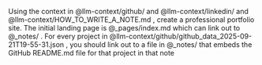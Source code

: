 Using the context in @llm-context/github/ and @llm-context/linkedin/ and
  @llm-context/HOW_TO_WRITE_A_NOTE.md , create a professional portfolio site. The initial landing page is
  @_pages/index.md which can link out to @_notes/ . For every project in
  @llm-context/github/github_data_2025-09-21T19-55-31.json , you should link out to a file in @_notes/
  that embeds the GitHub README.md file for that project in that note